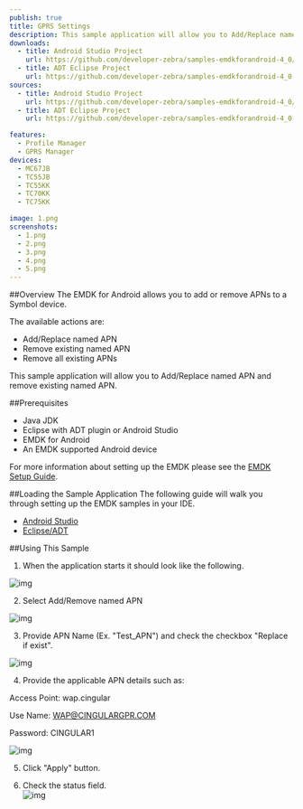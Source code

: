 ```yaml
---
publish: true
title: GPRS Settings
description: This sample application will allow you to Add/Replace named APN and remove existing named APN.
downloads:
  - title: Android Studio Project
    url: https://github.com/developer-zebra/samples-emdkforandroid-4_0/archive/ProfileGprsMgrSample1.zip   
  - title: ADT Eclipse Project
    url: https://github.com/developer-zebra/samples-emdkforandroid-4_0-ADT/archive/ProfileGprsMgrSample1.zip      
sources:
  - title: Android Studio Project
    url: https://github.com/developer-zebra/samples-emdkforandroid-4_0/tree/ProfileGprsMgrSample1
  - title: ADT Eclipse Project
    url: https://github.com/developer-zebra/samples-emdkforandroid-4_0-ADT/tree/ProfileGprsMgrSample1

features: 
  - Profile Manager
  - GPRS Manager
devices: 
  - MC67JB
  - TC55JB
  - TC55KK
  - TC70KK
  - TC75KK

image: 1.png
screenshots: 
  - 1.png
  - 2.png
  - 3.png
  - 4.png
  - 5.png 
---
```


##Overview
The EMDK for Android allows you to add or remove APNs to a Symbol device. 

The available actions are:
  
* Add/Replace named APN  
* Remove existing named APN  
* Remove all existing APNs  

This sample application will allow you to Add/Replace named APN and remove existing named APN.

##Prerequisites
- Java JDK 
- Eclipse with ADT plugin or  Android Studio
- EMDK for Android  
- An EMDK supported Android device

For more information about setting up the EMDK please see the [EMDK Setup Guide](/emdk-for-android/4-0/guide/setup).

##Loading the Sample Application
The following guide will walk you through setting up the EMDK samples in your IDE.

* [Android Studio](/emdk-for-android/4-0/guide/emdksamples_androidstudio)
* [Eclipse/ADT](/emdk-for-android/4-0/guide/emdksamples_eclipse)


##Using This Sample
1. When the application starts it should look like the following.
  
  ![img](gprs_1.png)
  
2. Select Add/Remove named APN
  
  ![img](gprs_2.png)   

3. Provide APN Name (Ex. "Test_APN") and check the checkbox "Replace if exist".

  ![img](gprs_3.png)

4. Provide the applicable APN details such as:

  Access Point: wap.cingular

  Use Name: WAP@CINGULARGPR.COM

  Password: CINGULAR1

  ![img](gprs_4.png)
  
5. Click "Apply" button.

6. Check the status field.   
  ![img](gprs_5.png)  